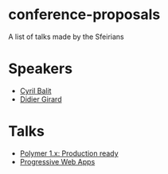 # conference-proposals
A list of talks made by the Sfeirians

# Speakers
* [Cyril Balit](speakers/cyrilbalit.md)
* [Didier Girard](speakers/didiergirard.md)


# Talks
* [Polymer 1.x: Production ready](talks/polymer1.md)
* [Progressive Web Apps](talks/pwa.md)
